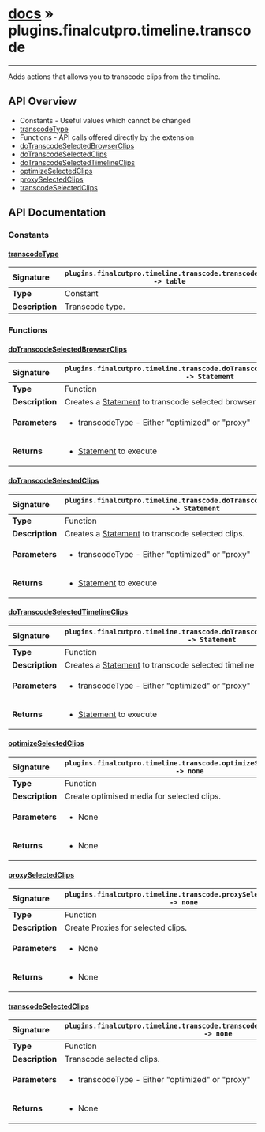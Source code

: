 # [docs](index.md) » plugins.finalcutpro.timeline.transcode
---

Adds actions that allows you to transcode clips from the timeline.

## API Overview
* Constants - Useful values which cannot be changed
 * [transcodeType](#transcodetype)
* Functions - API calls offered directly by the extension
 * [doTranscodeSelectedBrowserClips](#dotranscodeselectedbrowserclips)
 * [doTranscodeSelectedClips](#dotranscodeselectedclips)
 * [doTranscodeSelectedTimelineClips](#dotranscodeselectedtimelineclips)
 * [optimizeSelectedClips](#optimizeselectedclips)
 * [proxySelectedClips](#proxyselectedclips)
 * [transcodeSelectedClips](#transcodeselectedclips)

## API Documentation

### Constants

#### [transcodeType](#transcodetype)
| <span style="float: left;">**Signature**</span> | <span style="float: left;">`plugins.finalcutpro.timeline.transcode.transcodeType -> table` </span>                                                          |
| -----------------------------------------------------|---------------------------------------------------------------------------------------------------------|
| **Type**                                             | Constant |
| **Description**                                      | Transcode type. |

### Functions

#### [doTranscodeSelectedBrowserClips](#dotranscodeselectedbrowserclips)
| <span style="float: left;">**Signature**</span> | <span style="float: left;">`plugins.finalcutpro.timeline.transcode.doTranscodeSelectedBrowserClips() -> Statement` </span>                                                          |
| -----------------------------------------------------|---------------------------------------------------------------------------------------------------------|
| **Type**                                             | Function |
| **Description**                                      | Creates a [Statement](cp.rx.go.Statement.md) to transcode selected browser clips. |
| **Parameters**                                       | <ul><li>transcodeType - Either "optimized" or "proxy"</li></ul> |
| **Returns**                                          | <ul><li><a href="cp.rx.go.Statement.md">Statement</a> to execute</li></ul> |

#### [doTranscodeSelectedClips](#dotranscodeselectedclips)
| <span style="float: left;">**Signature**</span> | <span style="float: left;">`plugins.finalcutpro.timeline.transcode.doTranscodeSelectedClips() -> Statement` </span>                                                          |
| -----------------------------------------------------|---------------------------------------------------------------------------------------------------------|
| **Type**                                             | Function |
| **Description**                                      | Creates a [Statement](cp.rx.go.Statement.md) to transcode selected clips. |
| **Parameters**                                       | <ul><li>transcodeType - Either "optimized" or "proxy"</li></ul> |
| **Returns**                                          | <ul><li><a href="cp.rx.go.Statement.md">Statement</a> to execute</li></ul> |

#### [doTranscodeSelectedTimelineClips](#dotranscodeselectedtimelineclips)
| <span style="float: left;">**Signature**</span> | <span style="float: left;">`plugins.finalcutpro.timeline.transcode.doTranscodeSelectedTimelineClips() -> Statement` </span>                                                          |
| -----------------------------------------------------|---------------------------------------------------------------------------------------------------------|
| **Type**                                             | Function |
| **Description**                                      | Creates a [Statement](cp.rx.go.Statement.md) to transcode selected timeline clips. |
| **Parameters**                                       | <ul><li>transcodeType - Either "optimized" or "proxy"</li></ul> |
| **Returns**                                          | <ul><li><a href="cp.rx.go.Statement.md">Statement</a> to execute</li></ul> |

#### [optimizeSelectedClips](#optimizeselectedclips)
| <span style="float: left;">**Signature**</span> | <span style="float: left;">`plugins.finalcutpro.timeline.transcode.optimizeSelectedClips() -> none` </span>                                                          |
| -----------------------------------------------------|---------------------------------------------------------------------------------------------------------|
| **Type**                                             | Function |
| **Description**                                      | Create optimised media for selected clips. |
| **Parameters**                                       | <ul><li>None</li></ul> |
| **Returns**                                          | <ul><li>None</li></ul> |

#### [proxySelectedClips](#proxyselectedclips)
| <span style="float: left;">**Signature**</span> | <span style="float: left;">`plugins.finalcutpro.timeline.transcode.proxySelectedClips() -> none` </span>                                                          |
| -----------------------------------------------------|---------------------------------------------------------------------------------------------------------|
| **Type**                                             | Function |
| **Description**                                      | Create Proxies for selected clips. |
| **Parameters**                                       | <ul><li>None</li></ul> |
| **Returns**                                          | <ul><li>None</li></ul> |

#### [transcodeSelectedClips](#transcodeselectedclips)
| <span style="float: left;">**Signature**</span> | <span style="float: left;">`plugins.finalcutpro.timeline.transcode.transcodeSelectedClips(transcodeType) -> none` </span>                                                          |
| -----------------------------------------------------|---------------------------------------------------------------------------------------------------------|
| **Type**                                             | Function |
| **Description**                                      | Transcode selected clips. |
| **Parameters**                                       | <ul><li>transcodeType - Either "optimized" or "proxy"</li></ul> |
| **Returns**                                          | <ul><li>None</li></ul> |

